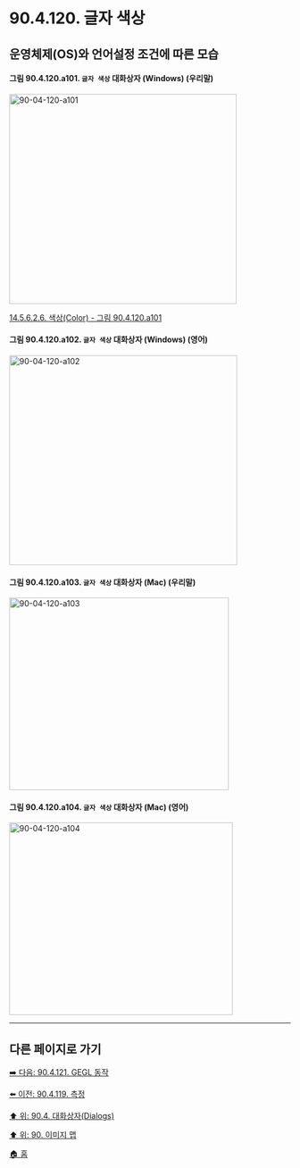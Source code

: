 # 90.4.120. 글자 색상
## 운영체제(OS)와 언어설정 조건에 따른 모습

<a id="90-04-120-a101"></a>

#### 그림 90.4.120.a101. `글자 색상` 대화상자 (Windows) (우리말)
<img width="407" height="376" alt="90-04-120-a101" src="https://github.com/wonder13662/gimp/assets/15767104/04bbdd4c-7551-4510-887c-ae2ada460af9" />

[14.5.6.2.6. 색상(Color) - 그림 90.4.120.a101](./14-05-06-02-06-color.md#90-04-120-a101)

<a id="90-04-120-a102"></a>

#### 그림 90.4.120.a102. `글자 색상` 대화상자 (Windows) (영어)
<img width="408" height="376" alt="90-04-120-a102" src="https://github.com/wonder13662/gimp/assets/15767104/09e3cac3-46e4-46c2-9242-7a3cae0ff9b3" />

<a id="90-04-120-a103"></a>

#### 그림 90.4.120.a103. `글자 색상` 대화상자 (Mac) (우리말)
<img width="393" height="345" alt="90-04-120-a103" src="https://github.com/wonder13662/gimp/assets/15767104/201b1cde-a3bc-4be9-bcc1-336938445776" />

<a id="90-04-120-a104"></a>

#### 그림 90.4.120.a104. `글자 색상` 대화상자 (Mac) (영어)
<img width="400" height="345" alt="90-04-120-a104" src="https://github.com/wonder13662/gimp/assets/15767104/08ebcee0-44f0-4cd4-af9a-6da86359f79b" />


***

## 다른 페이지로 가기

[➡️ 다음: 90.4.121. GEGL 동작](./90-04-0121-gegl_operation.md)

[⬅️ 이전: 90.4.119. 측정](./90-04-0119-measure.md)

[⬆️ 위: 90.4. 대화상자(Dialogs)](./90-04-0000-dialogs.md)

[⬆️ 위: 90. 이미지 맵](./90-00-image-map.md)

[🏠 홈](./00-home.md)
